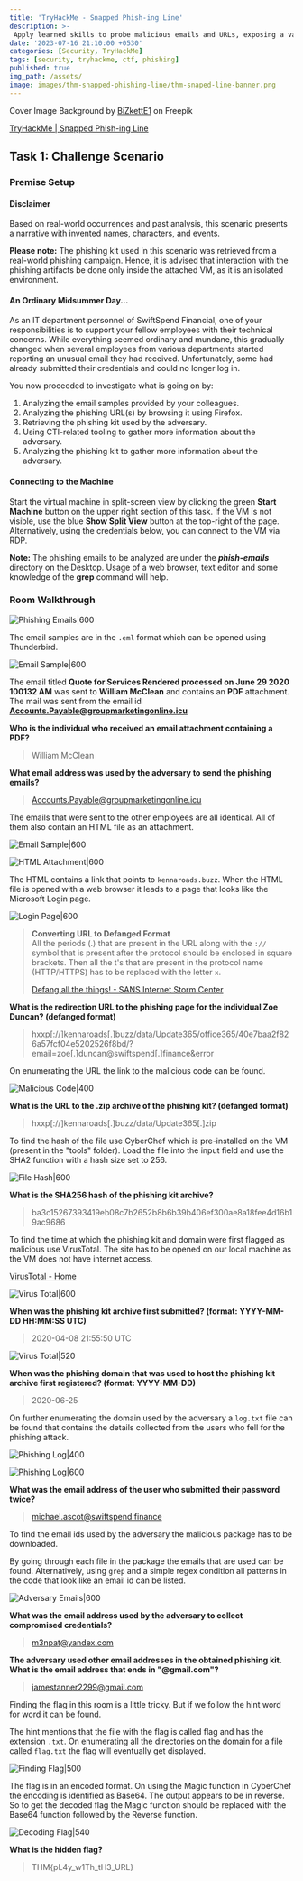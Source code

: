 ```yaml
---
title: 'TryHackMe - Snapped Phish-ing Line'
description: >-
 Apply learned skills to probe malicious emails and URLs, exposing a vast phishing campaign
date: '2023-07-16 21:10:00 +0530'
categories: [Security, TryHackMe]
tags: [security, tryhackme, ctf, phishing]
published: true
img_path: /assets/
image: images/thm-snapped-phishing-line/thm-snaped-line-banner.png
---
```


Cover Image Background by <a href="https://www.freepik.com/free-vector/modern-business-background-with-geometric-shapes_5287944.htm#page=3&query=powerpoint%20background&position=15&from_view=search&track=ais" target="_blank" rel="noopener noreferrer">BiZkettE1</a> on Freepik

[TryHackMe | Snapped Phish-ing Line](https://tryhackme.com/room/snappedphishingline)

## Task 1: Challenge Scenario

### Premise Setup

#### Disclaimer

Based on real-world occurrences and past analysis, this scenario presents a narrative with invented names, characters, and events.

**Please note:** The phishing kit used in this scenario was retrieved from a real-world phishing campaign. Hence, it is advised that interaction with the phishing artifacts be done only inside the attached VM, as it is an isolated environment.

#### An Ordinary Midsummer Day...

As an IT department personnel of SwiftSpend Financial, one of your responsibilities is to support your fellow employees with their technical concerns. While everything seemed ordinary and mundane, this gradually changed when several employees from various departments started reporting an unusual email they had received. Unfortunately, some had already submitted their credentials and could no longer log in.

You now proceeded to investigate what is going on by:

1. Analyzing the email samples provided by your colleagues.
2. Analyzing the phishing URL(s) by browsing it using Firefox.
3. Retrieving the phishing kit used by the adversary.
4. Using CTI-related tooling to gather more information about the adversary.
5. Analyzing the phishing kit to gather more information about the adversary.

#### Connecting to the Machine

Start the virtual machine in split-screen view by clicking the green **Start Machine** button on the upper right section of this task. If the VM is not visible, use the blue **Show Split View** button at the top-right of the page. Alternatively, using the credentials below, you can connect to the VM via RDP.

**Note:** The phishing emails to be analyzed are under the _**phish-emails**_ directory on the Desktop. Usage of a web browser, text editor and some knowledge of the **grep** command will help.

### Room Walkthrough

![Phishing Emails|600](images/thm-snapped-phishing-line/phishing-emails.png)

The email samples are in the `.eml` format which can be opened using Thunderbird. 

![Email Sample|600](images/thm-snapped-phishing-line/email-sample-1.png)

The email titled **Quote for Services Rendered processed on June 29 2020 100132 AM** was sent to **William McClean** and contains an **PDF** attachment. The mail was sent from the email id **Accounts.Payable@groupmarketingonline.icu**

**Who is the individual who received an email attachment containing a PDF?**

> William McClean

**What email address was used by the adversary to send the phishing emails?**

> Accounts.Payable@groupmarketingonline.icu

The emails that were sent to the other employees are all identical. All of them also contain an HTML file as an attachment.

![Email Sample|600](images/thm-snapped-phishing-line/email-sample-2.png)

![HTML Attachment|600](images/thm-snapped-phishing-line/html-attachment.png)

The HTML contains a link that points to `kennaroads.buzz`. When the HTML file is opened with a web browser it leads to a page that looks like the Microsoft Login page.

![Login Page|600](images/thm-snapped-phishing-line/login-page.png)

> **Converting URL to Defanged Format**  
> All the periods (.) that are present in the URL along with the `://` symbol that is present after the protocol should be enclosed in square brackets. Then all the t's that are present in the protocol name (HTTP/HTTPS) has to be replaced with the letter `x`.
> 
> [Defang all the things! - SANS Internet Storm Center](https://isc.sans.edu/diary/Defang+all+the+things/22744)

**What is the redirection URL to the phishing page for the individual Zoe Duncan? (defanged format)**

> hxxp[://]kennaroads[.]buzz/data/Update365/office365/40e7baa2f826a57fcf04e5202526f8bd/?email=zoe[.]duncan@swiftspend[.]finance&error

On enumerating the URL the link to the malicious code can be found.

![Malicious Code|400](images/thm-snapped-phishing-line/malicious-code.png)

**What is the URL to the .zip archive of the phishing kit? (defanged format)**

> hxxp[://]kennaroads[.]buzz/data/Update365[.]zip

To find the hash of the file use CyberChef which is pre-installed on the VM (present in the "tools" folder). Load the file into the input field and use the SHA2 function with a hash size set to 256.

![File Hash|600](images/thm-snapped-phishing-line/file-hash.png)

**What is the SHA256 hash of the phishing kit archive?**

> ba3c15267393419eb08c7b2652b8b6b39b406ef300ae8a18fee4d16b19ac9686

To find the time at which the phishing kit and domain were first flagged as malicious use VirusTotal. The site has to be opened on our local machine as the VM does not have internet access.

[VirusTotal - Home](https://www.virustotal.com/gui/home/upload)

![Virus Total|600](images/thm-snapped-phishing-line/virustotal.png)

**When was the phishing kit archive first submitted? (format: YYYY-MM-DD HH:MM:SS UTC)**

> 2020-04-08 21:55:50 UTC

![Virus Total|520](images/thm-snapped-phishing-line/virustotal-2.png)

**When was the phishing domain that was used to host the phishing kit archive first registered? (format: YYYY-MM-DD)**

> 2020-06-25

On further enumerating the domain used by the adversary a `log.txt` file can be found that contains the details collected from the users who fell for the phishing attack.

![Phishing Log|400](images/thm-snapped-phishing-line/phishing-log.png)

![Phishing Log|600](images/thm-snapped-phishing-line/phishing-log-2.png)

**What was the email address of the user who submitted their password twice?**

> michael.ascot@swiftspend.finance

To find the email ids used by the adversary the malicious package has to be downloaded. 

By going through each file in the package the emails that are used can be found. Alternatively, using `grep` and a simple regex condition all patterns in the code that look like an email id can be listed.

![Adversary Emails|600](images/thm-snapped-phishing-line/adversary-emails.png)

**What was the email address used by the adversary to collect compromised credentials?**

> m3npat@yandex.com

**The adversary used other email addresses in the obtained phishing kit. What is the email address that ends in "@gmail.com"?**

> jamestanner2299@gmail.com

Finding the flag in this room is a little tricky. But if we follow the hint word for word it can be found. 

The hint mentions that the file with the flag is called flag and has the extension `.txt`. On enumerating all the directories on the domain for a file called `flag.txt` the flag will eventually get displayed.

![Finding Flag|500](images/thm-snapped-phishing-line/finding-flag.png)

The flag is in an encoded format. On using the Magic function in CyberChef the encoding is identified as Base64. The output appears to be in reverse. So to get the decoded flag the Magic function should be replaced with the Base64 function followed by the Reverse function.

![Decoding Flag|540](images/thm-snapped-phishing-line/decoding-flag.png)

**What is the hidden flag?**

> THM{pL4y_w1Th_tH3_URL}
